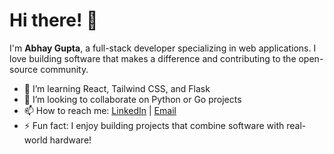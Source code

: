 # Hi there! 👋

I'm **Abhay Gupta**, a full-stack developer specializing in web applications. I love building software that makes a difference and contributing to the open-source community.

- 🌱 I’m learning React, Tailwind CSS, and Flask
- 👯 I’m looking to collaborate on Python or Go projects
- 📫 How to reach me: [LinkedIn](https://www.linkedin.com/in/abhay-gupta-1257b6248/) | [Email](mailto:ag4081315@gmail.com)
- ⚡ Fun fact: I enjoy building projects that combine software with real-world hardware!
